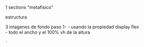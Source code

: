 1 sections
    "metafisico"

estructura


3 imagenes de fondo 
    paso 1-
    - usando la propiedad display flex  
    - todo el ancho y el 100% vh de la altura


    - 

            
   


